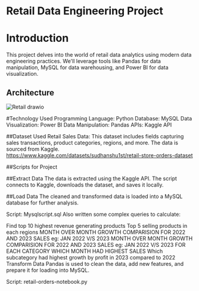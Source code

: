 # Retail Data Engineering Project

# Introduction
This project delves into the world of retail data analytics using modern data engineering practices. We'll leverage tools like Pandas for data manipulation, MySQL for data warehousing, and Power BI for data visualization.

## Architecture
![Retail drawio](https://github.com/user-attachments/assets/927e326b-50cb-4f17-85ed-b14806e0f4d1)

#Technology Used
Programming Language: Python
Database: MySQL
Data Visualization: Power BI
Data Manipulation: Pandas
APIs: Kaggle API

##Dataset Used
Retail Sales Data: This dataset includes fields capturing sales transactions, product categories, regions, and more. The data is sourced from Kaggle.
https://www.kaggle.com/datasets/sudhanshu1st/retail-store-orders-dataset

##Scripts for Project

##Extract Data
The data is extracted using the Kaggle API. The script connects to Kaggle, downloads the dataset, and saves it locally.

##Load Data
The cleaned and transformed data is loaded into a MySQL database for further analysis.

Script: Mysqlscript.sql
Also written some complex queries to calculate:

Find top 10 highest revenue generating products
Top 5 selling products in each regions
MONTH OVER MONTH GROWTH COMPARISION FOR 2022 AND 2023 SALES eg: JAN 2022 V/S 2023
MONTH OVER MONTH GROWTH COMPARISION FOR 2022 AND 2023 SALES eg: JAN 2022 V/S 2023
FOR EACH CATEGORY WHICH MONTH HAD HIGHEST SALES
Which subcategory had highest growth by profit in 2023 compared to 2022
Transform Data
Pandas is used to clean the data, add new features, and prepare it for loading into MySQL.

Script: retail-orders-notebook.py
